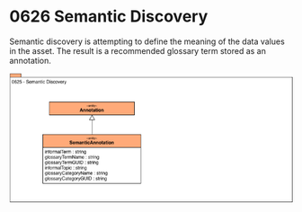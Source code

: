 <!-- SPDX-License-Identifier: CC-BY-4.0 -->
<!-- Copyright Contributors to the ODPi Egeria project. -->

# 0626 Semantic Discovery

Semantic discovery is attempting to define the
meaning of the data values in the asset.
The result is a recommended glossary term
stored as an annotation.

![UML](0626-Semantic-Discovery.png)